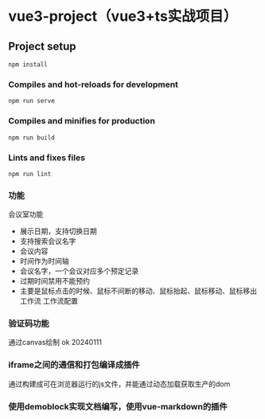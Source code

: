 # vue3-project（vue3+ts实战项目）

## Project setup
```
npm install
```

### Compiles and hot-reloads for development
```
npm run serve
```

### Compiles and minifies for production
```
npm run build
```

### Lints and fixes files
```
npm run lint
```

### 功能
会议室功能
+ 展示日期，支持切换日期
+ 支持搜索会议名字
+ 会议内容
+ 时间作为时间轴
+ 会议名字，一个会议对应多个预定记录
+ 过期时间禁用不能预约
+ 主要是鼠标点击的时候、鼠标不间断的移动、鼠标抬起、鼠标移动、鼠标移出
工作流
工作流配置

### 验证码功能
通过canvas绘制 ok 20240111

### iframe之间的通信和打包编译成插件
通过构建成可在浏览器运行的js文件，并能通过动态加载获取生产的dom

### 使用demoblock实现文档编写，使用vue-markdown的插件
